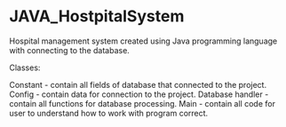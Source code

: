 # JAVA_HostpitalSystem
Hospital management system created using Java programming language with connecting to the database.

Classes:

Constant - contain all fields of database that connected to the project.
Config - contain data for connection to the project.
Database handler - contain all functions for database processing.
Main - contain all code for user to understand how to work with program correct.
